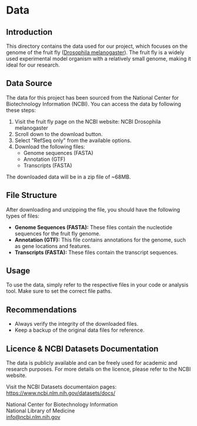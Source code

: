 # **Data**
## Introduction
This directory contains the data used for our project, which focuses on the genome of the fruit fly ([Drosophila melanogaster](https://www.ncbi.nlm.nih.gov/datasets/taxonomy/7227/)). The fruit fly is a widely used experimental model organism with a relatively small genome, making it ideal for our research.

## Data Source
The data for this project has been sourced from the National Center for Biotechnology Information (NCBI). You can access the data by following these steps:

1. Visit the fruit fly page on the NCBI website: NCBI Drosophila melanogaster
2. Scroll down to the download button.
3. Select "RefSeq only" from the available options.
4. Download the following files:
    - Genome sequences (FASTA)
    - Annotation (GTF)
    - Transcripts (FASTA)

The downloaded data will be in a zip file of ~68MB.

## File Structure
After downloading and unzipping the file, you should have the following types of files:
- **Genome Sequences (FASTA):** These files contain the nucleotide sequences for the fruit fly genome.
- **Annotation (GTF):** This file contains annotations for the genome, such as gene locations and features.
- **Transcripts (FASTA):** These files contain the transcript sequences.

## Usage
To use the data, simply refer to the respective files in your code or analysis tool. Make sure to set the correct file paths.

## Recommendations
- Always verify the integrity of the downloaded files.
- Keep a backup of the original data files for reference.

## Licence & NCBI Datasets Documentation
The data is publicly available and can be freely used for academic and research purposes. For more details on the licence, please refer to the NCBI website.

Visit the NCBI Datasets documentaion pages:
https://www.ncbi.nlm.nih.gov/datasets/docs/

National Center for Biotechnology Information  
National Library of Medicine  
info@ncbi.nlm.nih.gov